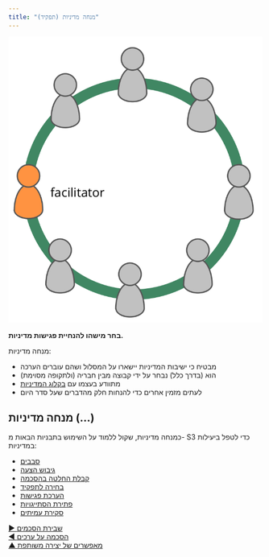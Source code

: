```yaml
---
title: "מנחה מדיניות (תפקיד)"
---
```



![right,fit](img/circle/facilitator.png)

**בחר מישהו להנחיית פגישות מדיניות.**

מנחה מדיניות:

- מבטיח כי ישיבות המדיניות יישארו על המסלול ושהם עוברים הערכה
- הוא (בדרך כלל) נבחר על ידי קבוצה מבין חבריה (ולתקופה מסוימת)
- מתוודע בעצמו עם [בקלוג המדיניות](governance-backlog.html)
- לעתים מזמין אחרים כדי להנחות חלק מהדברים שעל סדר היום


## מנחה מדיניות (...)

כמנחה מדיניות, שקול ללמוד על השימוש בתבניות הבאות מ- S3 כדי לטפל ביעילות במדיניות:

- [סבבים](rounds.html)
- [גיבוש הצעה](proposal-forming.html)
- [קבלת החלטה בהסכמה](consent-decision-making.html)
- [בחירה לתפקיד](role-selection.html)
- [הערכת פגישות](evaluate-meetings.html)
- [פתירת הסתייגויות](resolve-objections.html)
- [סקירת עמיתים](peer-review.html)

[&#9654; שבירת הסכמים](breaking-agreements.html)<br/>[&#9664; הסכמה על ערכים](agree-on-values.html)<br/>[&#9650; מאפשרים של יצירה משותפת](enablers-of-co-creation.html)

